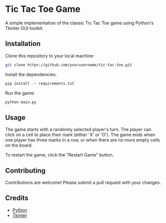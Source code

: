 # Tic Tac Toe Game

A simple implementation of the classic Tic Tac Toe game using Python's Tkinter GUI toolkit.

## Installation

Clone this repository to your local machine:

```bash
git clone https://github.com/yourusername/tic-tac-toe.git
```

Install the dependencies:
```bash
pip install -r requirements.txt
```

Run the game:
```bash
python main.py
```

## Usage
The game starts with a randomly selected player's turn. The player can click on a cell to place their mark (either 'X' or 'O'). The game ends when one player has three marks in a row, or when there are no more empty cells on the board.

To restart the game, click the "Restart Game" button.

## Contributing
Contributions are welcome! Please submit a pull request with your changes.

## Credits
- [Python](https://www.python.org/)
- [Tkinter](https://docs.python.org/3/library/tkinter.html)